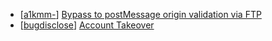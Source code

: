 * [[a1kmm-](https://hackerone.com/a1kmm-)] [Bypass to postMessage origin validation via FTP](https://hackerone.com/reports/210654)
* [[bugdisclose](https://hackerone.com/bugdisclose)] [Account Takeover](https://hackerone.com/reports/121827)
